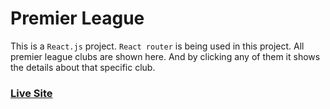 # Premier League

This is a `React.js` project. `React router` is being used in this project. All premier league clubs are shown here. And by clicking any of them it shows the details about that specific club.

### [Live Site](https://practical-agnesi-95a6c0.netlify.app/)